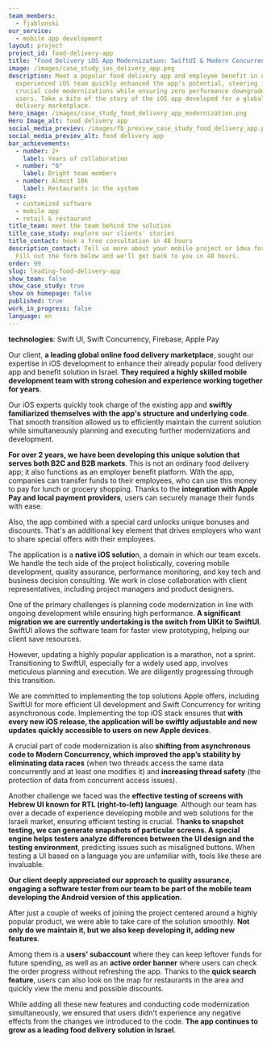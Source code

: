 ```yaml
---
team_members:
  - fjablonski
our_service:
  - mobile app development
layout: project
project_id: food-delivery-app
title: "Food Delivery iOS App Modernization: SwiftUI & Modern Concurrency Migrations"
image: /images/case_study_ios_delivery_app.png
description: Meet a popular food delivery app and employee benefit in one. Our
  experienced iOS team quickly enhanced the app’s potential, steering it through
  crucial code modernizations while ensuring zero performance downgrades for
  users. Take a bite of the story of the iOS app developed for a global food
  delivery marketplace.
hero_image: /images/case_study_food_delivery_app_modernization.png
Hero Image_alt: food delivery app
social_media_previev: /images/fb_preview_case_study_food_delivery_app.png
social_media_previev_alt: food delivery app
bar_achievements:
  - number: 2+
    label: Years of collaboration
  - number: "6"
    label: Bright team members
  - number: Almost 10k
    label: Restaurants in the system
tags:
  - customized software
  - mobile app
  - retail & restaurant
title_team: meet the team behind the solution
title_case_study: explore our clients' stories
title_contact: book a free consultation in 48 hours
description_contact: Tell us more about your mobile project or idea for an app.
  Fill out the form below and we'll get back to you in 48 hours.
order: 99
slug: leading-food-delivery-app
show_team: false
show_case_study: true
show on homepage: false
published: true
work_in_progress: false
language: en
---
```

<TitleWithIcon sectionTitle="technologies" titleIcon="/images/skills.svg" titleIconAlt="technologies" />

<Gallery images='[{"src":"/images/swift_icon_stack.svg","alt":"Swift"},{"src":"/images/firebase_logo_stack_new.svg","alt":"Firebase"},{"src":"/images/applepay.svg","alt":"Apple Pay"},{"src":"/images/sentry.svg","alt":"Sentry"}]' />

**technologies**: Swift UI, Swift Concurrency, Firebase, Apple Pay

<TitleWithIcon sectionTitle="problem: finding a cohesive iOS development team" titleIcon="/images/icon_title_about.svg" titleIconAlt="problem" />

Our client, **a leading global online food delivery marketplace**, sought our expertise in iOS development to enhance their already popular food delivery app and benefit solution in Israel. **They required a highly skilled mobile development team with strong cohesion and experience working together for years**.

Our iOS experts quickly took charge of the existing app and **swiftly familiarized themselves with the app's structure and underlying code**. That smooth transition allowed us to efficiently maintain the current solution while simultaneously planning and executing further modernizations and development.

<TitleWithIcon sectionTitle="the solution: food delivery app serving two different groups" titleIcon="/images/flag.png" titleIconAlt="the solution" />

**For over 2 years, we have been developing this unique solution that serves both B2C and B2B markets**. This is not an ordinary food delivery app; it also functions as an employer benefit platform. With the app, companies can transfer funds to their employees, who can use this money to pay for lunch or grocery shopping. Thanks to the **integration with Apple Pay and local payment providers**, users can securely manage their funds with ease.

Also, the app combined with a special card unlocks unique bonuses and discounts. That's an additional key element that drives employers who want to share special offers with their employees.

The application is a **native iOS solutio**n, a domain in which our team excels. We handle the tech side of the project holistically, covering mobile development, quality assurance, performance monitoring, and key tech and business decision consulting. We work in close collaboration with client representatives, including project managers and product designers.

<TitleWithIcon sectionTitle="challenge: user-friendly code modernization with migration from UIKit to SwiftUI" titleIcon="/images/gearwheel.svg" titleIconAlt="challenge" />

One of the primary challenges is planning code modernization in line with ongoing development while ensuring high performance. **A significant migration we are currently undertaking is the switch from UIKit to SwiftUI**. SwiftUI allows the software team for faster view prototyping, helping our client save resources.

However, updating a highly popular application is a marathon, not a sprint. Transitioning to SwiftUI, especially for a widely used app, involves meticulous planning and execution. We are diligently progressing through this transition.

We are committed to implementing the top solutions Apple offers, including SwiftUI for more efficient UI development and Swift Concurrency for writing asynchronous code. Implementing the top iOS stack ensures that **with every new iOS release, the application will be swiftly adjustable and new updates quickly accessible to users on new Apple devices**.

A crucial part of code modernization is also **shifting from asynchronous code to Modern Concurrency, which improved the app’s stability by eliminating data races** (when two threads access the same data concurrently and at least one modifies it) and **increasing thread safety** (the protection of data from concurrent access issues).

Another challenge we faced was the **effective testing of screens with Hebrew UI known for RTL (right-to-left) language**. Although our team has over a decade of experience developing mobile and web solutions for the Israeli market, ensuring efficient testing is crucial. T**hanks to snapshot testing, we can generate snapshots of particular screens. A special engine helps testers analyze differences between the UI design and the testing environment**, predicting issues such as misaligned buttons. When testing a UI based on a language you are unfamiliar with, tools like these are invaluable. 

**Our client deeply appreciated our approach to quality assurance, engaging a software tester from our team to be part of the mobile team developing the Android version of this application.**

<TitleWithIcon sectionTitle="the result: scaling leading food delivery solution" titleIcon="/images/icon_result_svg.svg" titleIconAlt="the results of the collaboration" />

After just a couple of weeks of joining the project centered around a highly popular product, we were able to take care of the solution smoothly. **Not only do we maintain it, but we also keep developing it, adding new features**.

Among them is a **users' subaccount** where they can keep leftover funds for future spending, as well as an **active order banner** where users can check the order progress without refreshing the app. Thanks to the **quick search feature**, users can also look on the map for restaurants in the area and quickly view the menu and possible discounts.

While adding all these new features and conducting code modernization simultaneously, we ensured that users didn't experience any negative effects from the changes we introduced to the code. **The app continues to grow as a leading food delivery solution in Israel**.